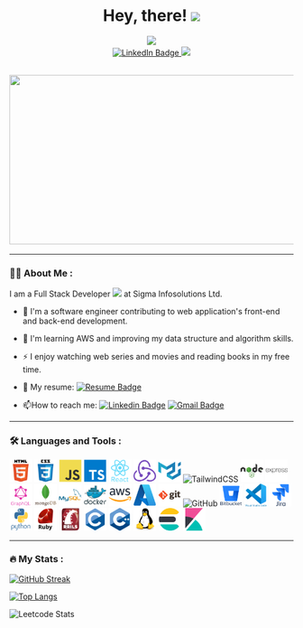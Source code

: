 <div id="badges" align="center">
  <h1>
  Hey, there!
  <img src="https://media.giphy.com/media/hvRJCLFzcasrR4ia7z/giphy.gif" width="30px"/>
</h1>
</div>
<div align="center">
  <div id="header" align="center">
  <img src="https://media.giphy.com/media/dMLmQfCO7lCA2gX3tw/giphy.gif" width="200"/>
</div>
   <div id="badges" align="center">
  <a href="https://www.linkedin.com/in/vedsharma8877">
    <img src="https://img.shields.io/badge/LinkedIn-darkblue?style=for-the-badge&logo=linkedin&logoColor=white" alt="LinkedIn Badge"/>
  </a>
  <a href="https://www.instagram.com/vedsharma8877">
    <img src="https://img.shields.io/badge/Instagram-darkmagenta?style=for-the-badge&logo=instagram&logoColor=white"/>
  </a>
</div>
<div id="badges" align="center">
  <img src="https://komarev.com/ghpvc/?username=vedsharma8877&style=for-the-badge&color=brightgreen" alt=""/>
 </div>
 <p></p>
  <div align="center">
  <img src="https://media.giphy.com/media/dWesBcTLavkZuG35MI/giphy.gif" width="600" height="300"/>
</div>
</div>

---

### :man_technologist: About Me :

I am a Full Stack Developer <img src="https://media.giphy.com/media/WUlplcMpOCEmTGBtBW/giphy.gif" width="30"> at Sigma Infosolutions Ltd.

- :telescope:  I'm a software engineer contributing to web application's front-end and back-end development.
  
- :seedling:  I'm learning AWS and improving my data structure and algorithm skills.

- :zap: I enjoy watching web series and movies and reading books in my free time.

-  :page_facing_up: My resume: [![Resume Badge](https://img.shields.io/badge/-Resume-green?style=flat&logo=resume&logoColor=white)](https://drive.google.com/file/d/1wgTl7IdpIl4xfxm7kGGKpHaGLCRHdQss/view?usp=drive_link)
  
- :mailbox:How to reach me: [![Linkedin Badge](https://img.shields.io/badge/-VedSharma-blue?style=flat&logo=Linkedin&logoColor=white)](https://www.linkedin.com/in/vedsharma8877/) [![Gmail Badge](https://img.shields.io/badge/-VedSharma-red?style=flat&logo=Gmail&logoColor=white)](https://mail.google.com/mail/u/1/?view=cm&fs=1&to=vedsharma8877@gmail.com&tf=1)


---

### :hammer_and_wrench: Languages and Tools :

<div>
<!-- Frontend -->
<!-- HTML -->
<img src="https://github.com/devicons/devicon/blob/master/icons/html5/html5-original-wordmark.svg" title="HTML" alt="HTML" width="40" height="40"/>

<!-- CSS -->
<img src="https://github.com/devicons/devicon/blob/master/icons/css3/css3-original-wordmark.svg" title="CSS" alt="CSS" width="40" height="40"/>

<!-- JavaScript -->
<img src="https://github.com/devicons/devicon/blob/master/icons/javascript/javascript-original.svg" title="JavaScript" alt="JavaScript" width="40" height="40"/>

<!-- TypeScript -->
<img src="https://github.com/devicons/devicon/blob/master/icons/typescript/typescript-original.svg" title="TypeScript" alt="TypeScript" width="40" height="40"/>

<!-- React -->
<img src="https://github.com/devicons/devicon/blob/master/icons/react/react-original-wordmark.svg" title="React" alt="React" width="40" height="40"/>

<!-- Redux -->
<img src="https://github.com/devicons/devicon/blob/master/icons/redux/redux-original.svg" title="Redux" alt="Redux" width="40" height="40"/>

<!-- Material UI -->
<img src="https://github.com/devicons/devicon/blob/master/icons/materialui/materialui-original.svg" title="Material UI" alt="Material UI" width="40" height="40"/>

<!-- TailwindCSS -->
<img src="https://upload.wikimedia.org/wikipedia/commons/d/d5/Tailwind_CSS_Logo.svg" title="TailwindCSS" alt="TailwindCSS" width="40" height="40"/>

<!-- Backend -->
<!-- Node.js -->
<img src="https://github.com/devicons/devicon/blob/master/icons/nodejs/nodejs-original-wordmark.svg" title="Node.js" alt="Node.js" width="40" height="40"/>

<!-- Express -->
<img src="https://github.com/devicons/devicon/blob/master/icons/express/express-original-wordmark.svg" title="Express" alt="Express" width="40" height="40"/>

<!-- GraphQL -->
<img src="https://github.com/devicons/devicon/blob/master/icons/graphql/graphql-plain-wordmark.svg" title="GraphQL" alt="GraphQL" width="40" height="40"/>

<!-- Databases -->
<!-- MongoDB -->
<img src="https://github.com/devicons/devicon/blob/master/icons/mongodb/mongodb-original-wordmark.svg" title="MongoDB" alt="MongoDB" width="40" height="40"/>

<!-- SQL -->
<img src="https://github.com/devicons/devicon/blob/master/icons/mysql/mysql-original-wordmark.svg" title="SQL" alt="SQL" width="40" height="40"/>

<!-- DevOps -->
<!-- Docker -->
<img src="https://github.com/devicons/devicon/blob/master/icons/docker/docker-original-wordmark.svg" title="Docker" alt="Docker" width="40" height="40"/>

<!-- AWS -->
<img src="https://github.com/devicons/devicon/blob/master/icons/amazonwebservices/amazonwebservices-original-wordmark.svg" title="AWS" alt="AWS" width="40" height="40"/>

<!-- Azure Data Factory -->
<img src="https://github.com/devicons/devicon/blob/master/icons/azure/azure-original.svg" title="Azure Data Factory" alt="Azure Data Factory" width="40" height="40"/>

<!-- Version Control & Collaboration -->
<!-- Git -->
<img src="https://github.com/devicons/devicon/blob/master/icons/git/git-original-wordmark.svg" title="Git" alt="Git" width="40" height="40"/>

<!-- GitHub -->
<img src="https://github.githubassets.com/images/modules/logos_page/GitHub-Mark.png" title="GitHub" alt="GitHub" width="40" height="40"/>


<!-- Bitbucket -->
<img src="https://github.com/devicons/devicon/blob/master/icons/bitbucket/bitbucket-original-wordmark.svg" title="Bitbucket" alt="Bitbucket" width="40" height="40"/>

<!-- Tools -->
<!-- VS Code -->
<img src="https://github.com/devicons/devicon/blob/master/icons/vscode/vscode-original-wordmark.svg" title="VS Code" alt="VS Code" width="40" height="40"/>

<!-- Jira -->
<img src="https://github.com/devicons/devicon/blob/master/icons/jira/jira-original-wordmark.svg" title="Jira" alt="Jira" width="40" height="40"/>

<!-- Languages -->
<!-- Python -->
<img src="https://github.com/devicons/devicon/blob/master/icons/python/python-original-wordmark.svg" title="Python" alt="Python" width="40" height="40"/>

<!-- Ruby -->
<img src="https://github.com/devicons/devicon/blob/master/icons/ruby/ruby-original-wordmark.svg" title="Ruby" alt="Ruby" width="40" height="40"/>

<!-- Ruby on Rails -->
<img src="https://github.com/devicons/devicon/blob/master/icons/rails/rails-original-wordmark.svg" title="Ruby on Rails" alt="Ruby on Rails" width="40" height="40"/>

<!-- C -->
<img src="https://github.com/devicons/devicon/blob/master/icons/c/c-original.svg" title="C" alt="C" width="40" height="40"/>

<!-- C++ -->
<img src="https://github.com/devicons/devicon/blob/master/icons/cplusplus/cplusplus-original.svg" title="C++" alt="C++" width="40" height="40"/>

<!-- Operating Systems -->
<!-- Linux -->
<img src="https://github.com/devicons/devicon/blob/master/icons/linux/linux-original.svg" title="Linux" alt="Linux" width="40" height="40"/>

<img src="https://github.com/devicons/devicon/blob/master/icons/elasticsearch/elasticsearch-original.svg" title="Elasticsearch" alt="Elasticsearch" width="40" height="40"/>

<img src="https://github.com/devicons/devicon/blob/master/icons/kibana/kibana-original.svg" title="Kibana" alt="Kibana" width="40" height="40"/>

</div>

---

### :fire: My Stats :

[![GitHub Streak](https://github-readme-streak-stats.herokuapp.com?user=vedsharma8877&theme=dark)](https://git.io/streak-stats)

[![Top Langs](https://github-readme-stats.vercel.app/api/top-langs/?username=vedsharma8877&layout=compact&theme=vision-friendly-dark)](https://github.com/anuraghazra/github-readme-stats)

![Leetcode Stats](https://leetcard.jacoblin.cool/vedsharma8877?ext=heatmap)

